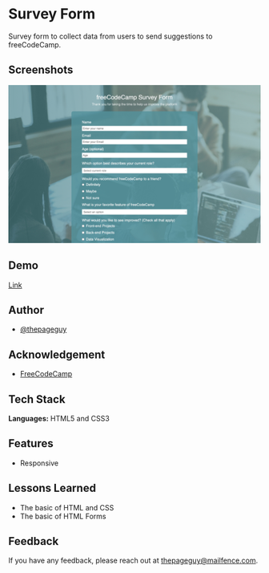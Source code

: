# Survey Form

Survey form to collect data from users to send suggestions to freeCodeCamp.

## Screenshots

![App Screenshot](img/screenshot.jpeg)

## Demo

[Link](https://thepageguy.github.io/survey_form/)

## Author

- [@thepageguy](https://www.github.com/thepageguy)

## Acknowledgement

- [FreeCodeCamp](https://www.freecodecamp.org/)

## Tech Stack

**Languages:** HTML5 and CSS3

## Features

- Responsive

## Lessons Learned

- The basic of HTML and CSS
- The basic of HTML Forms

## Feedback

If you have any feedback, please reach out at thepageguy@mailfence.com.
